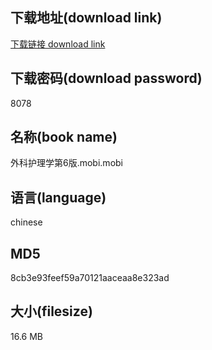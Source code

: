 ## 下载地址(download link)
[下载链接 download link](https://voluble-croquembouche-d321dc.netlify.app/?s=%E5%A4%96%E7%A7%91%E6%8A%A4%E7%90%86%E5%AD%A6%E7%AC%AC6%E7%89%88.mobi)

## 下载密码(download password)
8078

## 名称(book name)
外科护理学第6版.mobi.mobi

## 语言(language)
chinese

## MD5
8cb3e93feef59a70121aaceaa8e323ad

## 大小(filesize)
16.6 MB
